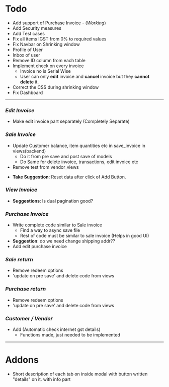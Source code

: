 # Todo

- Add support of Purchase Invoice - (*Working*)
- Add Security measures
- Add Test cases
- Fix all items IGST from 0% to required values
- Fix Navbar on Shrinking window
- Profile of User
- Inbox of user
- Remove ID column from each table
- Implement check on every invoice
  - Invoice no is Serial Wise
  - User can only **edit** invoice and **cancel** invoice but they **cannot delete** it.
- Correct the CSS during shrinking window
- Fix Dashboard
<hr />

### *Edit Invoice*
- Make edit invoice part separately (Completely Separate)
### *Sale Invoice*
<!-- - Add preview Invoice - *already working* -->
  <!-- - Decide format of invoice -->
  <!-- - Design in HTML/CSS (probably) -->
  <!-- - integrate it with django -->
  <!-- - Ability to convert it into pdf file and save locally  -->
<!-- - Add print Invoice
  - simple Browser printer (maybe we can use this to convert to pdf) -->
<!-- - Fix Delete trxn addon button  - After refreshing page, delete button stop working correctly - Fixed -->
<!-- - Add edit button to trxn addon - I think its better not to add it. -->
<!-- - Change sessionStorage to localStorage -->
<!-- - Remove all console.log methods -->
<!-- - Make all inputs in trxn addon disabled (to prevent miscalculation) - The name input can be left enabled -->
<!-- - Put a loading screen during save invoice async -->
<!-- - Show error in the modal dialog after save_invoice press - done -->
<!-- - Add State to Shipping detail in invoice async save (backend) -->
<!-- - Fix Save Invoice On change shipping address -->
- Update Customer balance, item quantities etc in save_invoice in views(backend)
  - Do it from pre save and post save of models
  - Do Same for delete invoice, transactions, edit invoice etc
- Remove test from vendor_views
<!-- - Fix the modal CSS that are affected because of iframe. -->
<!-- - Add CGST to "tax percent" -> "CGST tax percent" in Add Item modal and in the table. -->
- **Take Suggestion**: Reset data after click of Add Button.  
<!-- - Handle the Async in backend and return appropriate statuses - *already working* -->
### *View Invoice*
<!-- - Enable Search Invoice no -->
- **Suggestions**: Is dual pagination good? 
<!-- - Fix Search Invoice no at last scroll -->
<!-- - Edit invoices URL takes to Customer update page
- Delete url takes to customer page -->
<!-- - Add Preview/print Button to each list item  -->
<!-- - Add URL to Preview/print Button of each list item (Take it from `add_invoice.html`) -->
### *Purchase Invoice*
- Write complete code similar to Sale invoice
  - Find a way to async save file
  - Rest of code must be similar to sale invoice (Helps in good UI)
- **Suggestion**: do we need change shipping addr??
- Add edit purchase invoice
### *Sale return*
- Remove redeem options
- 'update on pre save' and delete code from views
### *Purchase return*
- Remove redeem options
- 'update on pre save' and delete code from views

### *Customer / Vendor*
<!-- - Add Checking for valid GST (Automatic check internet if possible) -->
- Add (Automatic check internet gst details)  
  <!-- - `https://github.com/pranav7712/OFFICE_AUTOMATION/blob/main/GSTIN_VALIDATOR_PYTHON.py#L66`
  - POST request to `https://my.gstzen.in/p/free-gstin-validator/?`
  - To pass CSRF token : `https://stackoverflow.com/questions/13567507/passing-csrftoken-with-python-requests` -->
  - Functions made, just needed to be implemented
<!-- - Add Checking for valid PAN card (Automatic check internet if possible) -->
<!-- - Add edit option inside the view single vendor -->
<!-- - Fix website url in vendors details -->
<hr />

<!-- # Reports --> 
<!-- - Fix navbar link -->

# Addons
- Short description of each tab on inside modal with button written "details" on it. with info part